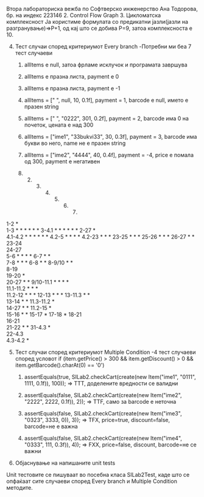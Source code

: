 Втора лабораториска вежба по Софтверско инженерство
Ана Тодорова, бр. на индекс 223146
2. Control Flow Graph
3. Цикломатска комплексност
Ја користиме формулата со предикатни јазли(јазли на разгранување)=>P+1, од кај што се добива P=9, затоа комплексноста е 10.
 
4. Тест случаи според критериумот Every branch
-Потребни ми беа 7 тест случаеви 
	1. allItems е null, затоа фрламе исклучок и програмата завршува
	2. allItems e празна листа, payment e 0
	3. allItems e празна листа, payment e -1
	4. allItems = [" ", null, 10, 0.1f], payment = 1, barcode e null, името е празен string
	5. allItems = [" ", "0222", 301, 0.2f], payment = 2, barcode има 0 на почеток, цената е над 300
	6. allItems = ["ime1", "33bukvi33", 30, 0.3f], payment = 3, barcode има букви во него, name не е празен string
	7. allItems = ["ime2", "4444", 40, 0.4f], payment = -4, price е помала од 300, payment e негативен

	1.	2.	3.	4.	5.	6.	7.
1-2	*						
1-3		*	*	*	*	*	*
3-4.1		*	*	*	*	*	*
2-27	*						
4.1-4.2		*	*	*	*	*	*
4.2-5				*	*	*	*
4.2-23			*		*		*
23-25			*		*		*
25-26			*		*		*
26-27			*				*
23-24							
24-27							
5-6				*	*	*	*
6-7				*	*		
7-8				*	*		*
6-8						*	*
8-9/10					*	*	
8-19							
19-20				*			
20-27				*			*
9/10-11.1			*	*	*	*	
11.1-11.2				*	*	*	
11.2-12					*	*	*
12-13					*	*	*
13-11.3					*	*	
13-14						*	*
11.3-11.2				*			
14-27						*	*
11.2-15					*		
15-16					*		*
15-17							*
17-18							*
18-21							
16-21							
21-22					*		*
31-4.3					*		
22-4.3							
4.3-4.2					*		

5. Тест случаи според критериумот Multiple Condition
-4 тест случаеви според условот if (item.getPrice() > 300 && item.getDiscount() > 0 && item.getBarcode().charAt(0)
== '0')
	1. assertEquals(true, SILab2.checkCart(create(new Item("ime1", "0111", 1111, 0.1f)), 100)); => TTT, доделените вредности се валидни
	2. assertEquals(false, SILab2.checkCart(create(new Item("ime2", "2222", 2222, 0.1f)), 2)); => TTF, само за barcode е неточна

	3. assertEquals(false, SILab2.checkCart(create(new Item("ime3", "0323", 3333, 0)), 3)); => TFX, price=true, discount=false, barcode=не е важна

	4. assertEquals(false, SILab2.checkCart(create(new Item("ime4", "0333", 111, 0.3f)), 4)); => FXX, price=false, discount, barcode=не се важни

6. Објаснување на напишаните unit tests

Unit тестовите се пишуваат во посебна класа SILab2Test, каде што се опфаќаат сите случаеви според Every branch и Multiple Condition методите.